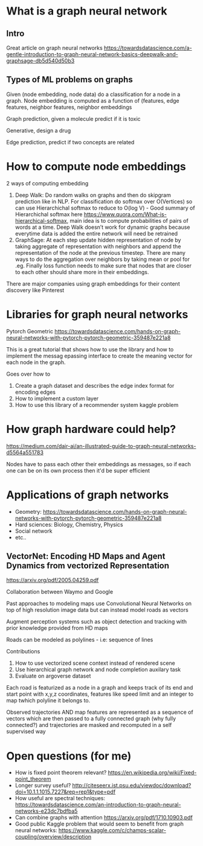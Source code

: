 # What is a graph neural network

## Intro

Great article on graph neural networks https://towardsdatascience.com/a-gentle-introduction-to-graph-neural-network-basics-deepwalk-and-graphsage-db5d540d50b3

## Types of ML problems on graphs

Given (node embedding, node data) do a classification for a node in a graph. Node embedding is computed as a function of (features, edge features, neighbor features, neighbor embeddings

Graph prediction, given a molecule predict if it is toxic

Generative, design a drug

Edge prediction, predict if two concepts are related

# How to compute node embeddings

2 ways of computing embedding
1. Deep Walk: Do random walks on graphs and then do skipgram prediction like in NLP. For classification do softmax over O(Vertices) so can use Hierarchichal softmax to reduce to O(log V) - Good summary of Hierarchichal softmax here https://www.quora.com/What-is-hierarchical-softmax, main idea is to compute probabilities of pairs of words at a time. Deep Walk doesn’t work for dynamic graphs because everytime data is added the entire network will need be retrained
2. GraphSage: At each step update hidden representation of node by taking aggregate of representation with neighbors and append the representation of the node at the previous timestep. There are many ways to do the aggregation over neighbors  by taking mean or pool for .eg. Finally loss function needs to make sure that nodes that are closer to each other should share more in their embeddings.

There are major companies using graph embeddings for their content discovery like Pinterest

# Libraries for graph neural networks
Pytorch Geometric https://towardsdatascience.com/hands-on-graph-neural-networks-with-pytorch-pytorch-geometric-359487e221a8

This is a great tutorial that shows how to use the library and how to implement the messag epassing interface to create the meaning vector for each node in the graph.

Goes over how to
1. Create a graph dataset and describes the edge index format for encoding edges
2. How to implement a custom layer
3. How to use this library of a recommender system kaggle problem

 
# How graph hardware could help?
https://medium.com/dair-ai/an-illustrated-guide-to-graph-neural-networks-d5564a551783

Nodes have to pass each other their embeddings as messages, so if each one can be on its own process then it'd be super efficient

# Applications of graph networks
* Geometry: https://towardsdatascience.com/hands-on-graph-neural-networks-with-pytorch-pytorch-geometric-359487e221a8
* Hard sciences: Biology, Chemistry, Physics
* Social network
* etc..



## VectorNet: Encoding HD Maps and Agent Dynamics from vectorized Representation
https://arxiv.org/pdf/2005.04259.pdf

Collaboration between Waymo and Google

Past approaches to modeling maps use Convolutional Neural Networks on top of high resolution image data but can instead model roads as vectors 

Augment perception systems such as object detection and tracking with prior knowledge provided from HD maps

Roads can be modeled as polylines - i.e: sequence of lines

Contributions
1. How to use vectorized scene context instead of rendered scene
2. Use hierarchical graph network and node completion auxilary task
3. Evaluate on argoverse dataset 

Each road is featurized as a node in a graph and keeps track of its end and start point with x,y,z coordinates, features like speed limit and an integer to map twhich polyline it belongs to.

Observed trajectories AND map features are represented as a sequence of vectors which are then passed to a fully connected graph (why fully connected?) and trajectories are masked and recomputed in a self supervised way

# Open questions (for me)
* How is fixed point theorem relevant? https://en.wikipedia.org/wiki/Fixed-point_theorem
* Longer survey useful? http://citeseerx.ist.psu.edu/viewdoc/download?doi=10.1.1.1015.7227&rep=rep1&type=pdf
* How useful are spectral techniques: https://towardsdatascience.com/an-introduction-to-graph-neural-networks-e23dc7bdfba5
* Can combine graphs with attention https://arxiv.org/pdf/1710.10903.pdf
* Good public Kaggle problem that would seem to benefit from graph neural networks: https://www.kaggle.com/c/champs-scalar-coupling/overview/description